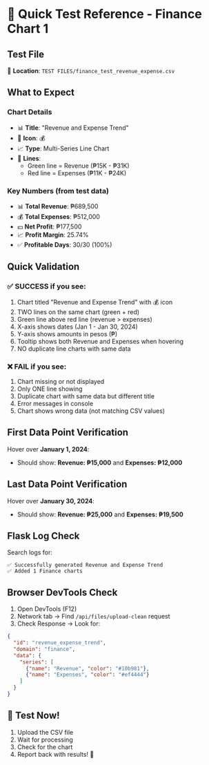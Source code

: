 # 🚀 Quick Test Reference - Finance Chart 1

## Test File
📁 **Location**: `TEST FILES/finance_test_revenue_expense.csv`

## What to Expect

### Chart Details
- 📊 **Title**: "Revenue and Expense Trend"
- 🎨 **Icon**: 💰
- 📈 **Type**: Multi-Series Line Chart
- 🎨 **Lines**: 
  - Green line = Revenue (₱15K - ₱31K)
  - Red line = Expenses (₱11K - ₱24K)

### Key Numbers (from test data)
- 📊 **Total Revenue**: ₱689,500
- 💰 **Total Expenses**: ₱512,000
- 💵 **Net Profit**: ₱177,500
- 📈 **Profit Margin**: 25.74%
- ✅ **Profitable Days**: 30/30 (100%)

## Quick Validation

### ✅ SUCCESS if you see:
1. Chart titled "Revenue and Expense Trend" with 💰 icon
2. TWO lines on the same chart (green + red)
3. Green line above red line (revenue > expenses)
4. X-axis shows dates (Jan 1 - Jan 30, 2024)
5. Y-axis shows amounts in pesos (₱)
6. Tooltip shows both Revenue and Expenses when hovering
7. NO duplicate line charts with same data

### ❌ FAIL if you see:
1. Chart missing or not displayed
2. Only ONE line showing
3. Duplicate chart with same data but different title
4. Error messages in console
5. Chart shows wrong data (not matching CSV values)

## First Data Point Verification
Hover over **January 1, 2024**:
- Should show: **Revenue: ₱15,000** and **Expenses: ₱12,000**

## Last Data Point Verification
Hover over **January 30, 2024**:
- Should show: **Revenue: ₱25,000** and **Expenses: ₱19,500**

## Flask Log Check
Search logs for:
```
✅ Successfully generated Revenue and Expense Trend
✅ Added 1 Finance charts
```

## Browser DevTools Check
1. Open DevTools (F12)
2. Network tab → Find `/api/files/upload-clean` request
3. Check Response → Look for:
```json
{
  "id": "revenue_expense_trend",
  "domain": "finance",
  "data": {
    "series": [
      {"name": "Revenue", "color": "#10b981"},
      {"name": "Expenses", "color": "#ef4444"}
    ]
  }
}
```

## 🎯 Test Now!
1. Upload the CSV file
2. Wait for processing
3. Check for the chart
4. Report back with results! 🚀

